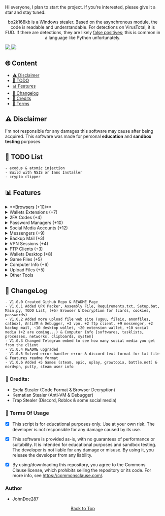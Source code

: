 Hi everyone, I plan to start the project. If you're interested, please give it a star and stay tuned.

<p align="center">
  bo2k168kb is a Windows stealer. Based on the asynchronous module, the code is readable and understandable. For detections on VirusTotal, it is FUD. If there are detections, they are likely <a href="https://en.wikipedia.org/wiki/False_positives_and_false_negatives">false positives</a>; this is common in a language like Python unfortunately.
</p>

<a href="https://t.me/bo2k168kb/">
<img src="https://img.shields.io/badge/telegram-2CA5E0?style=for-the-badge&logo=telegram&logoColor=white">
</a>
<a href="https://discord.com/users/1221728197390106657">
<img src="https://img.shields.io/badge/discord-5865F2?style=for-the-badge&logo=discord&logoColor=white">
</a>

## <a id="content"></a>🌐 Content
- [⚠️ Disclaimer](#disclaimer)
- [📝 TODO](#todolist)
- [📊 Features](#features)
- [💭 Changelog](#changelog)
- [👤 Credits](#credits)
- [💼 Terms](#terms)

## <a id="disclaimer"></a>⚠️ Disclaimer
I'm not responsible for any damages this software may cause after being acquired. 
This software was made for personal **education** and **sandbox testing** purposes

## <a id="todolist"></a>📝 TODO List

```
- exodus & atomic injection
- Build with NSIS or Inno Installer
- crypto clipper
```


## <a id="features"></a>📊 Features


<details>
    <summary>**Browsers (+10)**</summary>
    <p>Chromium</p>
    <p>Edge</p>
    <p>Brave</p>
    <p>Chrome</p>
    <p>Epic Privacy</p>
    <p>Iridium</p>
    <p>Opera (GX)</p>
    <p>Opera</p>
    <p>Yandex</p>
    <p>Vivaldi</p>
    <p>Passwords</p>
    <p>Credit Cards</p>
    <p>Cookies</p>
    <p>Autofills</p>
</details>

<details>
    <summary>Wallets Extensions (+7)</summary>
    <p>MetaMask (3)</p>
    <p>Ronin Wallet (2)</p>
    <p>Exodus</p>
    <p>Trust Wallet</p>
    <p>Binance</p>
    <p>CoinBase</p>
    <p>TON</p>
</details>

<details>
    <summary>2FA Codes (+4)</summary>
    <p>GAuthAuthenticator</p>
    <p>EOSAuthenticator</p>
    <p>Authy</p>
    <p>Authenticator</p>
</details>

<details>
    <summary>Password Managers (+10)</summary>
    <p>1Password</p>
    <p>NordPass</p>
    <p>DashLane</p>
    <p>Bitwarden</p>
    <p>RoboForm</p>
    <p>Keeper</p>
    <p>MultiPassword</p>
    <p>KeePassXC</p>
    <p>LastPass</p>
    <p>Trezor</p>
</details>

<details>
    <summary>Social Media Accounts (+12)</summary>
    <p>Roblox Account</p>
    <p>Twitch Account</p>
    <p>Twitter Account</p>
    <p>TikTok Account</p>
    <p>Spotify Account</p>
    <p>Instagram Account</p>
    <p>Guilded Account</p>
    <p>Patreon Account</p>
    <p>Riot User</p>
    <p>Steal User</p>
</details>

<details>
    <summary>Messengers (+9)</summary>
    <p>Discord Messenger</p>
    <p>Telegram Messenger</p>
    <p>Tox Messenger</p>
    <p>Element Messenger</p>
    <p>Skype Messenger</p>
    <p>Signal Messenger</p>
    <p>WhatsApp Messenger</p>
    <p>Pidgin Messenger</p>
    <p>Viber Messenger</p>
</details>

<details>
    <summary>Backup Mail (+3)</summary>
    <p>Mailbird</p>
    <p>Thunderbird</p>
    <p>Outlook Mails</p>
</details>

<details>
    <summary>VPN Sessions (+4)</summary>
    <p>Open VPN</p>
    <p>Surfshark VPN</p>
    <p>Nord VPN</p>
    <p>Proton VPN</p>
</details>

<details>
    <summary>FTP Clients (+3)</summary>
    <p>FileZilla</p>
    <p>WinSCP</p>
    <p>Putty</p>
</details>

<details>
    <summary>Wallets Desktop (+8)</summary>
    <p>Exodus</p>
    <p>Atomic</p>
    <p>Bitcoin</p>
    <p>Bytecoin</p>
    <p>Coinomi</p>
    <p>Dash</p>
    <p>WalletWasabi</p>
    <p>Electrum</p>
</details>

<details>
    <summary>Game Files (+5)</summary>
    <p>Steam</p>
    <p>BattleNet</p>
    <p>Growtopia</p>
    <p>Ubisoft</p>
    <p>Epic Games</p>
</details>

<details>
    <summary>Computer Info (+6)</summary>
    <p>System Info</p>
    <p>Processes Info</p>
    <p>TaskLists Info</p>
    <p>Installed Softwares</p>
    <p>Networks Info</p>
    <p>Clipboards Info</p>
</details>

<details>
    <summary>Upload Files (+5)</summary>
    <p>GoFile</p>
    <p>FileIo</p>
    <p>Catbox</p>
    <p>Uguu</p>
    <p>Anonfiles</p>
</details>

<details>
    <summary>Other Tools</summary>
    <p>Send to Telegram</p>
    <p>UPX Packer</p>
    <p>Assembly File Editor</p>
</details>

## <a id="changelog"></a>💭 ChangeLog

```
- V1.0.0 Created Github Repo & README Page
- V1.0.1 Added UPX Packer, Assembly File, Requirements.txt, Setup.bat, Main.py, TODO List, (+5) Browser & Decryption for (cards, cookies, passwords)
- V1.0.2 Added more upload file web site (uguu, fileio, anonfiles, catbox), AntiVM & Debugger, +3 vpn, +2 ftp client, +9 messenger, +2 backup mail, ~10 desktop wallet, ~20 extension wallet, +10 social media (+2 are coming...) & Computer Info [softwares, tasklists, processes, networks, clipboards, system]
- V1.0.3 Changed Telegram embed to see how many social media you get from the client
- V1.0.4 README upgraded
- V1.0.5 Solved error handler error & discord text format for txt file & features readme format
- V1.0.6 Added +5 Games (steam, epic, uplay, growtopia, battle.net) & nordvpn, putty, steam user info
```

### <a id="forkedfrom"></a>👤 Credits:
- Exela Stealer (Code Format & Browser Decryption)
- Kematian Stealer (Anti-VM & Debugger)
- Trap Stealer (Discord, Roblox & some social media)

### <a id="terms"></a>💼 Terms Of Usage
- [x] This script is for educational purposes only. Use at your own risk. The developer is not responsible for any damage caused by its use.

- [x] This software is provided as-is, with no guarantees of performance or suitability. It is intended for educational purposes and sandbox testing. The developer is not liable for any damage or misuse. By using it, you release the developer from any liability.

- [x] By using/downloading this repository, you agree to the Commons Clause license, which prohibits selling the repository or its code. For more info, see https://commonsclause.com/.

### Author
- JohnDoe287

<p align="center">
  <a href=#top>Back to Top</a>
</p>
